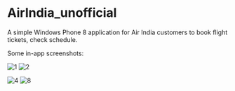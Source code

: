 # AirIndia_unofficial
A simple Windows Phone 8 application for Air India customers to book flight tickets, check schedule.

Some in-app screenshots:

![1](https://cloud.githubusercontent.com/assets/6795073/25563753/6f3e4856-2dc0-11e7-9968-a49456cecd63.png)
![2](https://cloud.githubusercontent.com/assets/6795073/25563754/70e7c13c-2dc0-11e7-8f72-3b0e97471e5c.png)

![4](https://cloud.githubusercontent.com/assets/6795073/25563755/73408694-2dc0-11e7-8acf-05302ab82bde.png)
![8](https://cloud.githubusercontent.com/assets/6795073/25563764/adf22298-2dc0-11e7-9e09-9560aa6522e0.png)

